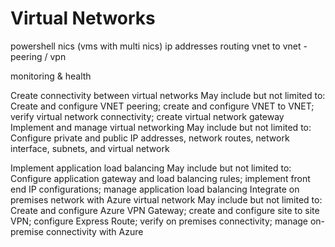 # Virtual Networks

powershell
nics (vms with multi nics)
ip addresses
routing
vnet to vnet  - peering / vpn

monitoring & health

Create connectivity between virtual networks
May include but not limited to: Create and configure VNET peering; create and configure VNET to VNET; verify virtual network connectivity; create virtual network gateway
Implement and manage virtual networking
May include but not limited to: Configure private and public IP addresses, network routes, network interface, subnets, and virtual network

Implement application load balancing
May include but not limited to: Configure application gateway and load balancing rules; implement front end IP configurations; manage application load balancing
Integrate on premises network with Azure virtual network
May include but not limited to: Create and configure Azure VPN Gateway; create and configure site to site VPN; configure Express Route; verify on premises connectivity; manage on-premise connectivity with Azure
